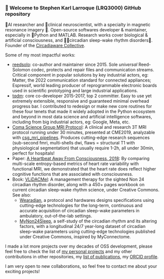### 👋 Welcome to Stephen Karl Larroque (LRQ3000) GitHub repository

🤖AI researcher and 🧠clinical neuroscientist, with a specialty in magnetic resonance imagery 🔎. Open-source softwares developer & maintainer, especially in 🐍Python and MATLAB. Research works cover biological & artificial consciousness, and 🛌🏽circadian sleep-wake rhythm disorders🌙. Founder of the [Circadiaware Collective](https://github.com/circadiaware).

Some of my most impactful works:
* [reedsolo](https://github.com/tomerfiliba-org/reedsolomon): co-author and maintainer since 2015. Sole *universal* Reed-Solomon codec, protects and repair files and communication streams. Critical component in popular solutions by key industrial actors, eg: Matter, the 2022 communication standard for connected appliances; Espressif, world leading producer of reprogrammable electronic boards used in scientific prototyping and large industrial applications.
* [tqdm](https://github.com/tqdm/tqdm): core co-developer 2015-2017, top 2 committer. Easy to use yet extremely extensible, responsive and guaranteed minimal overhead progress bar. I contributed to redesign or make new core routines for these four tenets that made it widely adopted in the Python ecosystem and beyond in most data science and artificial intelligence softwares, including from big industrial actors, eg: Google, Meta, etc.
* [Coma Science Group MRI Protocol](https://github.com/lrq3000/mri_protocol): A clinical and research 3T MRI protocol running under 30 minutes, presented at CME2019, analyzable with [csg_mri_pipelines](https://github.com/lrq3000/csg_mri_pipelines). Produces cutting-edge research sequences (sub-second fmri, multi-shells dwi, flaws = structural T1 with physiological segmentation) that usually require 1-2h, all under 30min, perfect for hospitals!
* Paper: [A Heartbeat Away From Consciousness, 2018](https://pubmed.ncbi.nlm.nih.gov/30258400/): By comparing multi-scale entropy-based metrics of heart rate variability with functional MRI, we demonstrated that the heart rate does reflect higher cognitive functions that are associated with consciousness.
* Book: [VLiDACMel](https://circadiaware.github.io/VLiDACMel-entrainment-therapy-non24/SleepNon24VLiDACMel.html): A management therapy for the sighted Non 24 circadian rhythm disorder, along with a 450+ pages workbook on current circadian sleep-wake rhythm science, under Creative Commons. See also:
  * [Wearadian](https://github.com/Circadiaware/wearadian), a protocol and hardwares designs specifications using cutting-edge technologies for the long-term, continuous and accurate acquisition of circadian sleep-wake parameters in ambulatory, out-of-the-lab settings.
  * [MyNon24Sleep](https://figshare.com/projects/MyNon24_-_A_self-study_of_the_circadian_rhythm_and_its_altering_factors/101804), a self-study of the circadian rhythm and its altering factors, with a longitudinal 24/7 year-long dataset of circadian sleep-wake parameters using cutting-edge technologies published under Creative Commons, inspired by MyConnectome.

I made a lot more projects over my decades of OSS development, please feel free to check the list of [my personal projects](https://github.com/lrq3000?tab=repositories) and my other contributions in other repositories, my [list of publications](https://scholar.google.be/citations?user=Rj3IjYIAAAAJ), my [ORCID profile](https://orcid.org/0000-0002-6248-0957).

I am very open to new collaborations, so feel free to contact me about your exciting projects!

<!--
**lrq3000/lrq3000** is a ✨ _special_ ✨ repository because its `README.md` (this file) appears on your GitHub profile.

Here are some ideas to get you started:

- 🔭 I’m currently working on ...
- 🌱 I’m currently learning ...
- 👯 I’m looking to collaborate on ...
- 🤔 I’m looking for help with ...
- 💬 Ask me about ...
- 📫 How to reach me: ...
- 😄 Pronouns: ...
- ⚡ Fun fact: ...
-->
